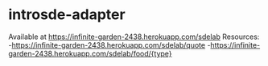 # introsde-adapter
Available at https://infinite-garden-2438.herokuapp.com/sdelab
Resources:
-https://infinite-garden-2438.herokuapp.com/sdelab/quote
-https://infinite-garden-2438.herokuapp.com/sdelab/food/{type}

